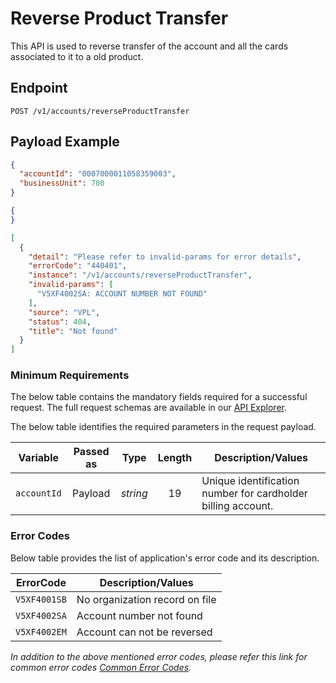 # Reverse Product Transfer

This API is used to reverse transfer of the account and all the cards associated to it to a old product.

## Endpoint

`POST /v1/accounts/reverseProductTransfer`

## Payload Example

<!--
type: tab
titles: Request, Response, Error
-->

```json
{
  "accountId": "0007000011058359003",
  "businessUnit": 700
}
```

<!--
type: tab
-->

```json
{
}
```

<!--
type: tab
-->

```json
[
  {
    "detail": "Please refer to invalid-params for error details",
    "errorCode": "440401",
    "instance": "/v1/accounts/reverseProductTransfer",
    "invalid-params": [
      "V5XF4002SA: ACCOUNT NUMBER NOT FOUND"
    ],
    "source": "VPL",
    "status": 404,
    "title": "Not found"
  }
]
```

<!-- type: tab-end -->

### Minimum Requirements

The below table contains the mandatory fields required for a successful request. The full request schemas are available in our [API Explorer](../api/?type=post&path=/v1/accounts/reverseProductTransfer).

The below table identifies the required parameters in the request payload.

| Variable | Passed as | Type | Length | Description/Values |
| -------- | :-------: | :--: | :------------: | ------------------ |
| `accountId` | Payload | *string* | 19 | Unique identification number for cardholder billing account. |

### Error Codes

Below table provides the list of application's error code and its description.

| ErrorCode |  Description/Values |
| --------  | ------------------ |
| `V5XF4001SB` | No organization record on file |
| `V5XF4002SA` | Account number not found |
| `V5XF4002EM` | Account can not be reversed |

*In addition to the above mentioned error codes, please refer this link for common error codes [Common Error Codes](?path=docs/Common_Error_Code.md).*
